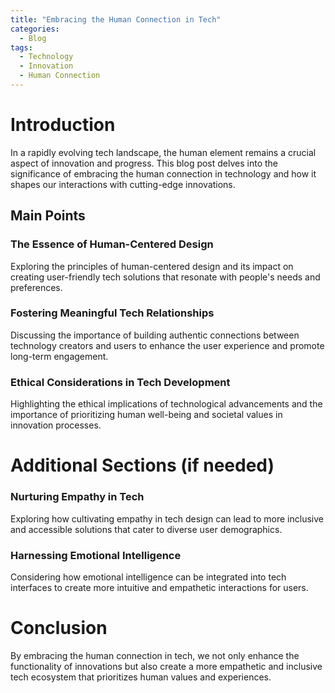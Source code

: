 ```yaml
---
title: "Embracing the Human Connection in Tech"
categories:
  - Blog
tags:
  - Technology
  - Innovation
  - Human Connection
---
```


# Introduction
In a rapidly evolving tech landscape, the human element remains a crucial aspect of innovation and progress. This blog post delves into the significance of embracing the human connection in technology and how it shapes our interactions with cutting-edge innovations.

## Main Points
### The Essence of Human-Centered Design
Exploring the principles of human-centered design and its impact on creating user-friendly tech solutions that resonate with people's needs and preferences.

### Fostering Meaningful Tech Relationships
Discussing the importance of building authentic connections between technology creators and users to enhance the user experience and promote long-term engagement.

### Ethical Considerations in Tech Development
Highlighting the ethical implications of technological advancements and the importance of prioritizing human well-being and societal values in innovation processes.

# Additional Sections (if needed)
### Nurturing Empathy in Tech
Exploring how cultivating empathy in tech design can lead to more inclusive and accessible solutions that cater to diverse user demographics.

### Harnessing Emotional Intelligence
Considering how emotional intelligence can be integrated into tech interfaces to create more intuitive and empathetic interactions for users.

# Conclusion
By embracing the human connection in tech, we not only enhance the functionality of innovations but also create a more empathetic and inclusive tech ecosystem that prioritizes human values and experiences.